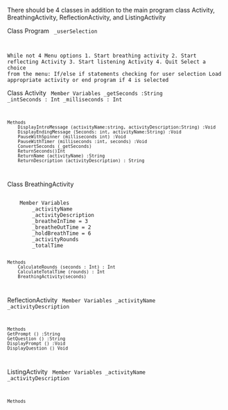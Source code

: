 There should be 4 classes in addition to the main program class
Activity, BreathingActivity, ReflectionActivity, and ListingActivity

Class Program
<Code>
_userSelection

While not 4
    Menu options
    1. Start breathing activity
    2. Start reflecting Activity
    3. Start listening Activity
    4. Quit
    Select a choice from the menu: 
        If/else if statements checking for user selection
        Load appropriate activity or end program if 4 is selected
</Code>

Class Activity
<Code>
    Member Variables
        _getSeconds :String
        _intSeconds : Int
        _milliseconds : Int

    Methods
        DisplayIntroMessage (activityName:string, activityDescription:String) :Void
        DisplayEndingMessage (Seconds: int, activityName:String) :Void
        PauseWithSpinner (milliseconds int) :Void
        PauseWithTimer (milliseconds :int, seconds) :Void
        ConvertSeconds (_getSeconds)
        ReturnSeconds()Int
        ReturnName (activityName) :String
        ReturnDescription (activityDescription) : String
</Code>

Class BreathingActivity

<Code>
    Member Variables
        _activityName
        _activityDescription
        _breatheInTime = 3
        _breatheOutTime = 2
        _holdBreathTime = 6
        _activityRounds
        _totalTime

    Methods
        CalculateRounds (seconds : Int) : Int
        CalculateTotalTime (rounds) : Int
        BreathingActivity(seconds)
</Code>

ReflectionActivity
<Code>
    Member Variables
        _activityName
        _activityDescription


    Methods
    GetPrompt () :String
    GetQuestion () :String
    DisplayPrompt () :Void
    DisplayQuestion () Void
    
</Code>

ListingActivity
<Code>
    Member Variables
        _activityName
        _activityDescription

    Methods
</Code>